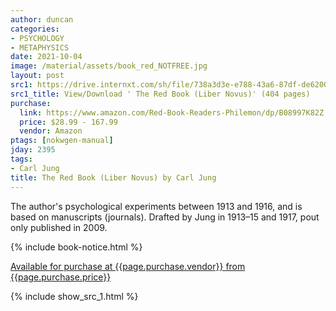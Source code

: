 ```yaml
---
author: duncan
categories:
- PSYCHOLOGY
- METAPHYSICS
date: 2021-10-04
image: /material/assets/book_red_NOTFREE.jpg
layout: post
src1: https://drive.internxt.com/sh/file/738a3d3e-e788-43a6-87df-de620034a549/4b3e7aa057b7108a91b0bfe0db4fb456be77188c10de4c2c0ca7de6af56d9a15
src1_title: View/Download ' The Red Book (Liber Novus)' (404 pages)
purchase:
  link: https://www.amazon.com/Red-Book-Readers-Philemon/dp/B08997K82Z
  price: $28.99 - 167.99
  vendor: Amazon
ptags: [nokwgen-manual]
jday: 2395
tags:
- Carl Jung
title: The Red Book (Liber Novus) by Carl Jung
---
```


The author's psychological experiments between 1913 and 1916, and is based on manuscripts (journals). Drafted by Jung in 1913–15 and 1917, pout only published in 2009.

<!--more-->

{% include book-notice.html %}

<a href="{{page.purchase.link}}">Available for purchase at {{page.purchase.vendor}} from {{page.purchase.price}}</a> 

{% include show_src_1.html %}